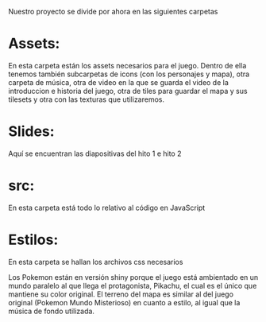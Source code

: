 Nuestro proyecto se divide por ahora en las siguientes carpetas

# Assets:
  En esta carpeta están los assets necesarios para el juego. Dentro de ella tenemos también subcarpetas de icons (con los personajes y mapa), otra carpeta de música, otra de video en la que se guarda el video de la introduccion e historia del juego, otra de tiles para guardar el mapa y sus tilesets y otra con las texturas que utilizaremos.
  
# Slides: 
  Aquí se encuentran las diapositivas del hito 1 e hito 2
  
# src:
En esta carpeta está todo lo relativo al código en JavaScript

# Estilos:
En esta carpeta se hallan los archivos css necesarios



Los Pokemon están en versión shiny porque el juego está ambientado en un mundo paralelo al que llega el protagonista, Pikachu, el cual es el único que mantiene su color original. El terreno del mapa es similar al del juego original (Pokemon Mundo Misterioso) en cuanto a estilo, al igual que la música de fondo utilizada.
